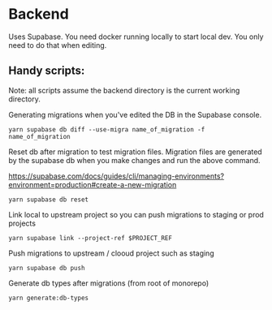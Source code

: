 # Backend

Uses Supabase. You need docker running locally to start local dev. You only need to do that when editing.

## Handy scripts:

Note: all scripts assume the backend directory is the current working directory.

Generating migrations when you've edited the DB in the Supabase console.

```
yarn supabase db diff --use-migra name_of_migration -f name_of_migration
```

Reset db after migration to test migration files. Migration files are generated by the supabase db when you make changes and run the above command.

https://supabase.com/docs/guides/cli/managing-environments?environment=production#create-a-new-migration

```
yarn supabase db reset
```

Link local to upstream project so you can push migrations to staging or prod projects

```
yarn supabase link --project-ref $PROJECT_REF
```

Push migrations to upstream / clooud project such as staging

```
yarn supabase db push
```

Generate db types after migrations (from root of monorepo)

```
yarn generate:db-types
```
